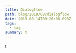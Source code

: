 ```yaml
---
title: Dialogflow
path: blog/2019/08/dialogflow
date: 2019-08-14T09:26:06.093Z
tags:
  - tag
summary: t
---
```

t
